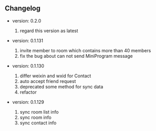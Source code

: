 ## Changelog
- version: 0.2.0
  1. regard this version as latest

- version: 0.1.131
  1. invite member to room which contains more than 40 members
  2. fix the bug about can not send MiniProgram message

- version: 0.1.130
  1. differ weixin and wxid for Contact
  2. auto accept friend request
  3. deprecated some method for sync data
  4. refactor

- version: 0.1.129
  1. sync room list info
  2. sync room info
  3. sync contact info
